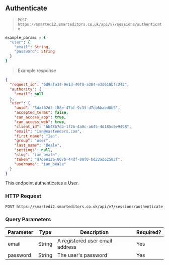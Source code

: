 ## Authenticate

> `POST https://smartedi2.smarteditors.co.uk/api/v7/sessions/authenticate`

```ruby
example_params = {
  "user": {
    "email": String,
    "password": String
  }
}
```

> Example response

```json
{
  "request_id": "6d9afa34-9e1d-49f0-a384-e3d610bfc242",
  "authority": {
    "email": null
  },
  "user": {
    "uuid": "8daf62d3-f86e-47bf-9c39-d7cb6babd0b5",
    "accepted_terms": false,
    "can_access_app": true,
    "can_access_web": true,
    "client_id": "bb4867d3-1f26-4a0c-a645-4d185c9e9498",
    "email": "ian@eastenders.com",
    "first_name": "Ian",
    "group": "user",
    "last_name": "Beale",
    "settings": null,
    "slug": "ian_beale",
    "token": "d76ee126-007b-44df-88f0-bd23add2583f",
    "username": "ian_beale"
  }
}
```

This endpoint authenticates a User.

### HTTP Request

`POST https://smartedi2.smarteditors.co.uk/api/v7/sessions/authenticate`

### Query Parameters

Parameter | Type | Description | Required?
--------- | ---- | ----------- | --------
email | String | A registered user email address | Yes
password | String | The user's password | Yes